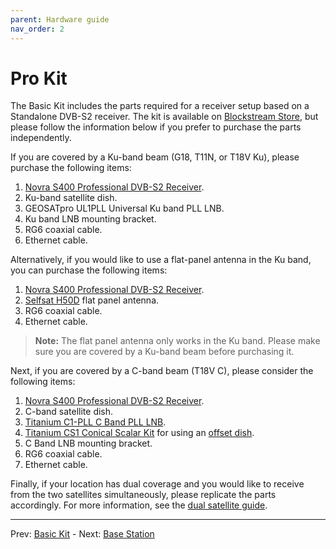 ```yaml
---
parent: Hardware guide
nav_order: 2
---
```


# Pro Kit

The Basic Kit includes the parts required for a receiver setup based on a Standalone DVB-S2 receiver. The kit is available on [Blockstream Store](https://store.blockstream.com/products/blockstream-satellite-pro-kit/), but please follow the information below if you prefer to purchase the parts independently.

If you are covered by a Ku-band beam (G18, T11N, or T18V Ku), please purchase the following items:

1. [Novra S400 Professional DVB-S2 Receiver](https://www.novra.com/s400).
2. Ku-band satellite dish.
3. GEOSATpro UL1PLL Universal Ku band PLL LNB.
4. Ku band LNB mounting bracket.
5. RG6 coaxial cable.
6. Ethernet cable.

Alternatively, if you would like to use a flat-panel antenna in the Ku band, you can purchase the following items:

1. [Novra S400 Professional DVB-S2 Receiver](https://www.novra.com/s400).
2. [Selfsat H50D](https://s3.ap-northeast-2.amazonaws.com/logicsquare-seoul/a64d56aa-567b-4053-bc84-12c2e58e46a6/H50DSeries%28no1-4%29Spec_sheet.pdf) flat panel antenna.
3. RG6 coaxial cable.
4. Ethernet cable.

> **Note:** The flat panel antenna only works in the Ku band. Please make sure you are covered by a Ku-band beam before purchasing it.

Next, if you are covered by a C-band beam (T18V C), please consider the following items:

1. [Novra S400 Professional DVB-S2 Receiver](https://www.novra.com/s400).
2. C-band satellite dish.
3. [Titanium C1-PLL C Band PLL LNB](https://www.titaniumsatellite.com/c1wpll).
4. [Titanium CS1 Conical Scalar Kit](https://www.titaniumsatellite.com/cs1) for using an [offset dish](https://en.wikipedia.org/wiki/Offset_dish_antenna).
5. C Band LNB mounting bracket.
6. RG6 coaxial cable.
7. Ethernet cable.

Finally, if your location has dual coverage and you would like to receive from the two satellites simultaneously, please replicate the parts accordingly. For more information, see the [dual satellite guide](dual-satellite.md).

---

Prev: [Basic Kit](basic-kit.md) - Next: [Base Station](base-station.md)